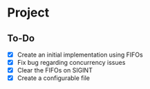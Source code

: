 # Project

## To-Do

- [X] Create an initial implementation using FIFOs
- [X] Fix bug regarding concurrency issues
- [X] Clear the FIFOs on SIGINT
- [X] Create a configurable file
